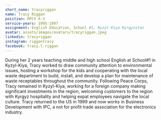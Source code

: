 ```yaml
---
short_name: tracyriggan
name: Tracy Riggan
position: RPCV K-3
service-years: 1995-1997
assignment: English Education, School #1, Kyzyl-Kiya Kyrgyzstan
avatar: assets/images/avatars/tracyriggan.jpeg
linkedin: tracyriggan
instagram: riggantracy
facebook: tracy.l.riggan
---
```

During her 2 years teaching middle and high school English at School#1 in Kyzyl-Kiya, Tracy worked to draw community attention to environmental issues, hosting a workshop for the kids and cooperating with the local waste department to build, install, and develop a plan for maintenance of waste receptables throughout the community. Following Peace Corps, Tracy remained in Kyzyl-Kiya, working for a foreign company making significant investments in the region, welcoming customers to the region with Kyrgyz hospitality and helping expat employees navigate the local culture. Tracy returned to the US in 1999 and now works in Business Development with IPC, a not for profit trade association for the electronics industry.